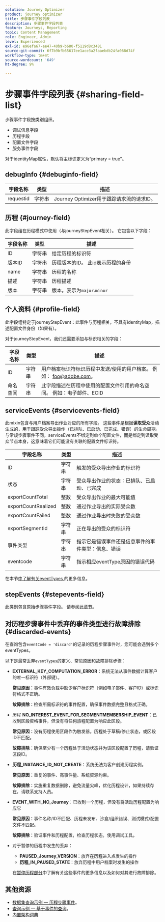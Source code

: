 ```yaml
---
solution: Journey Optimizer
product: journey optimizer
title: 步骤事件字段列表
description: 步骤事件字段列表
feature: Journeys, Reporting
topic: Content Management
role: Engineer, Admin
level: Experienced
exl-id: e96efa67-ee47-40b9-b680-f5119d8c3481
source-git-commit: 6f7b9bfb65617ee1ace3a2faaebdb24fa068d74f
workflow-type: tm+mt
source-wordcount: '649'
ht-degree: 9%

---
```


# 步骤事件字段列表 {#sharing-field-list}

步骤事件字段按类别组织。

* 调试信息字段
* 历程字段
* 配置文件字段
* 服务事件字段

对于identityMap属性，默认将主标识定义为“primary = true”。

## debugInfo {#debuginfo-field}

| 字段名称 | 类型 | 描述 |
|---|---|------------|
| requestid | 字符串 | Journey Optimizer用于跟踪请求流的请求ID。 |

## 历程 {#journey-field}

此字段组在历程模式中使用（与journeyStepEvent相关）。 它包含以下字段：

| 字段名称 | 类型 | 描述 |
|---|---|------------|
| ID | 字符串 | 给定历程的标识符 |
| 版本ID | 字符串 | 历程版本的ID。 此id表示历程的身份 |
| name | 字符串 | 历程的名称 |
| 描述 | 字符串 | 历程描述 |
| 版本 | 字符串 | 版本，表示为`major`.`minor` |

## 个人资料 {#profile-field}

此字段组特定于journeyStepEvent：此事件与历程相关，不具有identityMap，描述配置文件身份（如果有）。

对于journeyStepEvent，我们还需要添加与标识相关的字段：

| 字段名称 | 类型 | 描述 |
|---|---|------------|
| ID | 字符串 | 用户档案标识符标识历程中发送/使用的用户档案。 例如： foo@adobe.com。 |
| 命名空间 | 字符串 | 此字段描述在历程中使用的配置文件引用的命名空间。 例如：电子邮件、ECID |

## serviceEvents {#servicevents-field}

此mixin包含与用户档案导出作业对应的所有字段。 这些事件是根据&#x200B;**读取受众**&#x200B;活动生成的，用于跟踪受众导出操作（已排队、已启动、已完成、错误）的生命周期。 与常规步骤事件不同，serviceEvents不绑定到单个配置文件，而是绑定到读取受众节点本身，这意味着它们可能没有关联的配置文件标识符。

| 字段名称 | 类型 | 描述 |
|---|---|------------|
| ID | 字符串 | 触发的受众导出作业的标识符 |
| 状态 | 字符串 | 受众导出作业的状态：已排队、已启动、已完成 |
| exportCountTotal | 整数 | 受众导出作业的最大可能值 |
| exportCountRealized | 整数 | 通过作业导出的实际受众数 |
| exportCountFailed | 整数 | 通过作业导出时失败的受众数 |
| exportSegmentId | 字符串 | 正在导出的受众的标识符 |
| 事件类型 | 字符串 | 指示它是错误事件还是信息事件的事件类型：信息、错误 |
| eventcode | 字符串 | 指示相应eventType原因的错误代码 |

在本节[中了解有关eventTypes ](#discarded-events)的更多信息。

## stepEvents {#stepevents-field}

此类别包含原始步骤事件字段。 请参阅此[章节](../reports/sharing-legacy-fields.md)。


## 对历程步骤事件中丢弃的事件类型进行故障排除  {#discarded-events}

在查询包含`eventCode = 'discard'`的记录的历程步骤事件时，您可能会遇到多个eventTypes。

以下是最常丢弃`eventTypes`的定义、常见原因和故障排除步骤：

* **EXTERNAL_KEY_COMPUTATION_ERROR**：系统无法从事件数据计算客户的唯一标识符（外部键）。

  **常见原因**：事件有效负载中缺少客户标识符（例如电子邮件、客户ID）或标识符格式不正确。

  **故障排除**：检查所需标识符的事件配置，确保事件数据完整且格式正确。

* 历程 **NO_INTEREST_EVENT_FOR_SEGMENTMEMBERSHIP_EVENT**：已收到区段资格事件，但没有将任何旅程配置为响应此区段。

  **常见原因**：没有历程使用区段作为触发器，历程处于草稿/停止状态，或区段ID不匹配。

  **故障排除**：确保至少有一个历程处于活动状态并为该区段配置了历程，请验证区段ID。

* **历程_INSTANCE_ID_NOT_CREATE**：系统无法为客户创建历程实例。

  **常见原因**：重复的事件、高事件量、系统资源约束。

  **故障排除**：实施重复数据删除，避免流量尖峰，优化历程设计，如果持续存在，请联系支持人员。

* **EVENT_WITH_NO_Journey**：已收到一个历程，但没有将活动历程配置为响应它

  **常见原因**：事件名称/ID不匹配、历程未发布、沙盒/组织错误、测试模式/配置文件不匹配。

  **故障排除**：验证事件和历程配置，检查历程状态，使用调试工具。

* 对于暂停的历程中发生的丢弃：

   * **PAUSED_Journey_VERSION**：放弃在历程进入点发生的操作
   * **历程_IN_PAUSED_STATE**：放弃历程中用户档案时发生的操作

  在[暂停历程部分](../building-journeys/journey-pause.md#troubleshoot-profile-discards-in-paused-journeys)中了解有关这些事件的更多信息以及如何对其进行故障排除。

## 其他资源

* [数据集查询示例 — 历程步骤事件](../data/datasets-query-examples.md#journey-step-event)。
* [查询示例 — 基于事件的查询](query-examples.md#event-based-queries)。
* [内置架构词典](https://experienceleague.adobe.com/tools/ajo-schemas/schema-dictionary.html?lang=zh-Hans)

